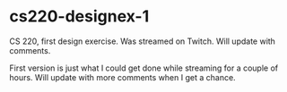 # cs220-designex-1
CS 220, first design exercise. Was streamed on Twitch. Will update with comments.

First version is just what I could get done while streaming for a couple of hours. Will update with more comments when I get a chance.

